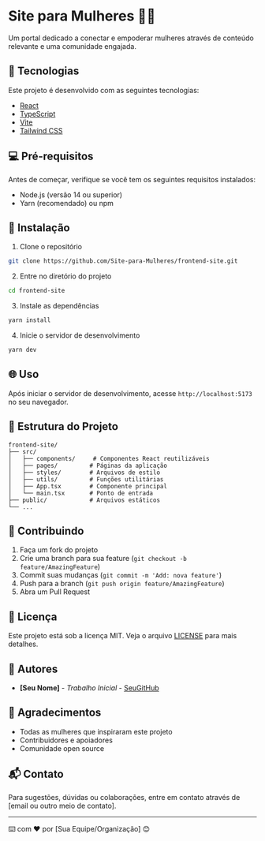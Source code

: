 # Site para Mulheres 👩‍💻

Um portal dedicado a conectar e empoderar mulheres através de conteúdo relevante e uma comunidade engajada.

## 🚀 Tecnologias

Este projeto é desenvolvido com as seguintes tecnologias:

- [React](https://reactjs.org/)
- [TypeScript](https://www.typescriptlang.org/)
- [Vite](https://vitejs.dev/)
- [Tailwind CSS](https://tailwindcss.com/)

## 💻 Pré-requisitos

Antes de começar, verifique se você tem os seguintes requisitos instalados:

- Node.js (versão 14 ou superior)
- Yarn (recomendado) ou npm

## 🔧 Instalação

1. Clone o repositório
```bash
git clone https://github.com/Site-para-Mulheres/frontend-site.git
```

2. Entre no diretório do projeto
```bash
cd frontend-site
```

3. Instale as dependências
```bash
yarn install
```

4. Inicie o servidor de desenvolvimento
```bash
yarn dev
```

## 🌐 Uso

Após iniciar o servidor de desenvolvimento, acesse `http://localhost:5173` no seu navegador.

## 📁 Estrutura do Projeto

```
frontend-site/
├── src/
│   ├── components/     # Componentes React reutilizáveis
│   ├── pages/         # Páginas da aplicação
│   ├── styles/        # Arquivos de estilo
│   ├── utils/         # Funções utilitárias
│   ├── App.tsx        # Componente principal
│   └── main.tsx       # Ponto de entrada
├── public/            # Arquivos estáticos
└── ...
```

## 🤝 Contribuindo

1. Faça um fork do projeto
2. Crie uma branch para sua feature (`git checkout -b feature/AmazingFeature`)
3. Commit suas mudanças (`git commit -m 'Add: nova feature'`)
4. Push para a branch (`git push origin feature/AmazingFeature`)
5. Abra um Pull Request

## 📝 Licença

Este projeto está sob a licença MIT. Veja o arquivo [LICENSE](LICENSE) para mais detalhes.

## 👥 Autores

* **[Seu Nome]** - *Trabalho Inicial* - [SeuGitHub](https://github.com/seugithub)

## 🙏 Agradecimentos

* Todas as mulheres que inspiraram este projeto
* Contribuidores e apoiadores
* Comunidade open source

## 📬 Contato

Para sugestões, dúvidas ou colaborações, entre em contato através de [email ou outro meio de contato].

---
⌨️ com ❤️ por [Sua Equipe/Organização] 😊
